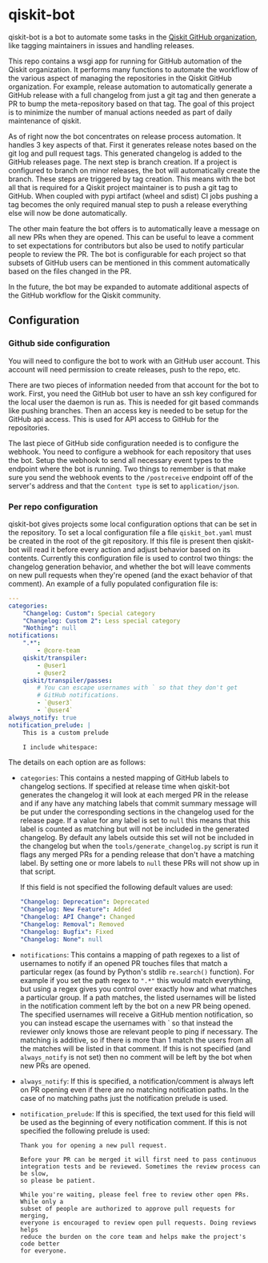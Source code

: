 # qiskit-bot

qiskit-bot is a bot to automate some tasks in the [Qiskit GitHub organization](https://github.com/Qiskit/), like tagging maintainers in issues and handling releases.

This repo contains a wsgi app for running for GitHub automation of the 
Qiskit organization. It performs many functions to automate the workflow of the
various aspect of managing the repositories in the Qiskit GitHub organization.
For example, release automation to automatically generate a GitHub release with
a full changelog from just a git tag and then generate a PR to bump the
meta-repository based on that tag. The goal of this project is to minimize the
number of manual actions needed as part of daily maintenance of qiskit.

As of right now the bot concentrates on release process automation. It handles
3 key aspects of that. First it generates release notes based on the git log
and pull request tags. This generated changelog is added to the GitHub releases
page. The next step is branch creation. If a project is configured to branch
on minor releases, the bot will automatically create the branch. These steps are triggered by tag creation. This
means with the bot all that is required for a Qiskit project maintainer is to
push a git tag to GitHub. When coupled with pypi artifact (wheel and sdist)
CI jobs pushing a tag becomes the only required manual step to push a release
everything else will now be done automatically.

The other main feature the bot offers is to automatically leave a message on
all new PRs when they are opened. This can be useful to leave a comment to set
expectations for contributors but also be used to notify particular people to
review the PR. The bot is configurable for each project so that subsets of
GitHub users can be mentioned in this comment automatically based on the files
changed in the PR.

In the future, the bot may be expanded to automate additional aspects of
the GitHub workflow for the Qiskit community.

## Configuration

### Github side configuration

You will need to configure the bot to work with an GitHub user account. This
account will need permission to create releases, push to the repo, etc.

There are two pieces of information needed from that account for the bot to
work. First, you need the GitHub bot user to have an ssh key configured for the
local user the daemon is run as. This is needed for git based commands like
pushing branches. Then an access key is needed to be setup for the GitHub api
access. This is used for API access to GitHub for the repositories.

The last piece of GitHub side configuration needed is to configure the webhook.
You need to configure a webhook for each repository that uses the bot. Setup
the webhook to send all necessary event types to the endpoint where the bot
is running. Two things to remember is that make sure you send the webhook events
to the `/postreceive` endpoint off of the server's address and that the
`Content type` is set to `application/json`.


### Per repo configuration

qiskit-bot gives projects some local configuration options that can be set in
the repository. To set a local configuration file a file `qiskit_bot.yaml` must
be created in the root of the git repository. If this file is present then
qiskit-bot will read it before every action and adjust behavior based on its
contents. Currently this configuration file is used to control two things:
the changelog generation behavior, and whether the bot will leave comments
on new pull requests when they're opened (and the exact behavior of that
comment). An example of a fully populated configuration file is:

```yaml
---
categories:
    "Changelog: Custom": Special category
    "Changelog: Custom 2": Less special category
    "Nothing": null
notifications:
    ".*":
        - @core-team
    qiskit/transpiler:
        - @user1
        - @user2
    qiskit/transpiler/passes:
        # You can escape usernames with ` so that they don't get
        # GitHub notifications.
        - `@user3`
        - `@user4`
always_notify: true
notification_prelude: |
    This is a custom prelude

    I include whitespace:

```

The details on each option are as follows:

- `categories`: This contains a nested mapping of GitHub labels to changelog
  sections. If specified at release time when qiskit-bot generates the changelog
  it will look at each merged PR in the release and if any have any matching
  labels that commit summary message will be put under the corresponding
  sections in the changelog used for the release page. If a value for any label
  is set to `null` this means that this label is counted as matching but will
  not be included in the generated changelog. By default any labels outside this
  set will not be included in the changelog but when the
  `tools/generate_changelog.py` script is run it flags any merged PRs for a pending
  release that don't have a matching label. By setting one or more labels to `null`
  these PRs will not show up in that script.

  If this field is not specified the following default values are used:
  ```yaml
  "Changelog: Deprecation": Deprecated
  "Changelog: New Feature": Added
  "Changelog: API Change": Changed
  "Changelog: Removal": Removed
  "Changelog: Bugfix": Fixed
  "Changelog: None": null
  ```

- `notifications`: This contains a mapping of path regexes to a list of usernames
  to notify if an opened PR touches files that match a particular regex (as found
  by Python's stdlib `re.search()` function). For example if you set the path regex
  to `".*"` this would match everything, but using a regex gives you control over
  exactly how and what matches a particular group. If a path matches, the listed
  usernames will be listed in the notification comment left by the bot on a new PR
  being opened. The specified usernames will receive a GitHub mention notification, so you can instead escape the usernames with \` so that instead the reviewer only knows those are relevant people to ping if necessary.
  The matching is additive, so if there is more than 1 match the users
  from all the matches will be listed in that comment. If this is not specified (and
  `always_notify` is not set) then no comment will be left by the bot when new PRs
  are opened.
- `always_notify`: If this is specified, a notification/comment is always left on PR
  opening even if there are no matching notification paths. In the case of no
  matching paths just the notification prelude is used.
- `notification_prelude`: If this is specified, the text used for this field will
  be used as the beginning of every notification comment. If this is not specified
  the following prelude is used:

  ```
  Thank you for opening a new pull request.

  Before your PR can be merged it will first need to pass continuous
  integration tests and be reviewed. Sometimes the review process can be slow,
  so please be patient.

  While you're waiting, please feel free to review other open PRs. While only a
  subset of people are authorized to approve pull requests for merging,
  everyone is encouraged to review open pull requests. Doing reviews helps
  reduce the burden on the core team and helps make the project's code better
  for everyone.
  ```
